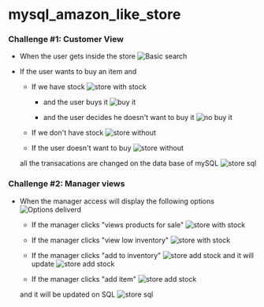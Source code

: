 # mysql_amazon_like_store

### Challenge #1: Customer View 


*  When the user gets inside the store
![Basic search](images/start.png)


* If the user wants to buy an item and

    * If we have stock
    ![store with stock](images/stock.png)

        * and the user buys it
        ![buy it](images/yeaspay.png)

        * and the user decides he doesn't want to buy it
        ![no buy it](images/noPay.png)


    * If we don't have stock
    ![store without](images/nostock.png)

    * If the user doesn't want to buy
    ![store without](images/nobuy.png)

    all the transacations are changed on the data base of mySQL
    ![store sql](images/sql.png)

### Challenge #2: Manager views

*  When the manager access will display the following options
![Options deliverd](images/manager.png)

    * If the manager clicks "views products for sale"
    ![store with stock](images/forsale.png)

    * If the manager clicks "view low inventory"
    ![store with stock](images/lowinventory.png)

    * If the manager clicks "add to inventory"
    ![store add stock](images/productupdate.png)
    and it will update
    ![store add stock](images/showupdate.png)

    * If the manager clicks "add item"
    ![store add stock](images/additem.png)

    and it will be updated on SQL
    ![store sql](images/sqlupdated.png)
